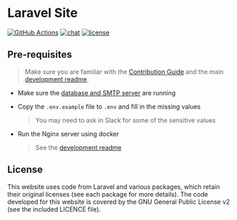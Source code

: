 # Laravel Site

[![GitHub Actions](https://img.shields.io/github/actions/workflow/status/backstage-technical-services/laravel-site/deploy.yml?branch=main)](https://github.com/backstage-technical-services/laravel-site/actions)
[![chat](https://img.shields.io/badge/chat-on%20slack-brightgreen)](https://bts-website.slack.com)
[![license](https://img.shields.io/badge/license-Apache%20v2-blue)](./licence.md)

## Pre-requisites

> Make sure you are familiar with the [Contribution
> Guide][contribution-guide] and the main [development
> readme][development-readme].

* Make sure the [database and SMTP server][running-aux-services] are
  running
* Copy the `.env.example` file to `.env` and fill in the missing values

  > You may need to ask in Slack for some of the sensitive values

* Run the Nginx server using docker

  > See the [development readme][development-readme]

## License

This website uses code from Laravel and various packages, which retain
their original licenses (see each package for more details). The code
developed for this website is covered by the GNU General Public License
v2 (see the included LICENCE file).

[contribution-guide]: https://github.com/backstage-technical-services/hub/blob/main/Contributing.md
[development-readme]: https://github.com/backstage-technical-services/website-development/blob/v4.x/readme.md
[running-aux-services]: https://github.com/backstage-technical-services/website-development/blob/v4.x/readme.md#running-the-auxiliary-services

